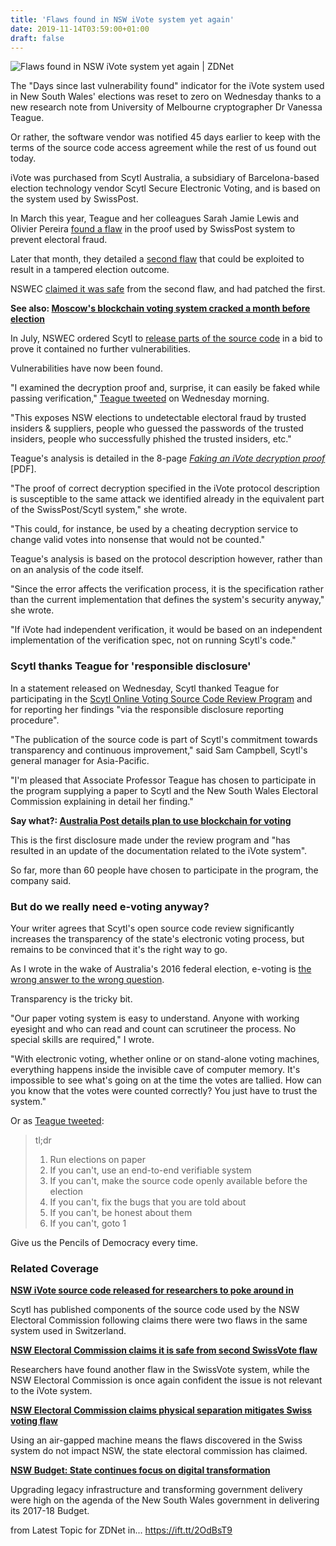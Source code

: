 ```yaml
---
title: 'Flaws found in NSW iVote system yet again'
date: 2019-11-14T03:59:00+01:00
draft: false
---
```


![](https://zdnet4.cbsistatic.com/hub/i/r/2016/12/12/353e2b3c-635e-4b8f-a1c6-adcf414a8d8f/thumbnail/770x578/2ca234e2a7c350005312d3c36933f888/istock-472227510.jpg "Flaws found in NSW iVote system yet again | ZDNet")  

The "Days since last vulnerability found" indicator for the iVote system used in New South Wales' elections was reset to zero on Wednesday thanks to a new research note from University of Melbourne cryptographer Dr Vanessa Teague.

Or rather, the software vendor was notified 45 days earlier to keep with the terms of the source code access agreement while the rest of us found out today.

iVote was purchased from Scytl Australia, a subsidiary of Barcelona-based election technology vendor Scytl Secure Electronic Voting, and is based on the system used by SwissPost.

In March this year, Teague and her colleagues Sarah Jamie Lewis and Olivier Pereira [found a flaw](https://www.zdnet.com/article/nsw-electoral-commission-claims-physical-separation-mitigates-swiss-voting-flaw/) in the proof used by SwissPost system to prevent electoral fraud.

Later that month, they detailed a [second flaw](https://pursuit.unimelb.edu.au/articles/what-a-second-flaw-in-switzerland-s-svote-means-for-nsw-s-ivote) that could be exploited to result in a tampered election outcome.

NSWEC [claimed it was safe](https://www.zdnet.com/article/nsw-electoral-commission-claims-it-is-safe-from-second-swissvote-flaw/) from the second flaw, and had patched the first.

**See also: [Moscow's blockchain voting system cracked a month before election](https://www.zdnet.com/article/moscows-blockchain-voting-system-cracked-a-month-before-election/)**

In July, NSWEC ordered Scytl to [release parts of the source code](https://www.zdnet.com/article/nsw-ivote-source-code-released-for-researchers-to-poke-around-in/) in a bid to prove it contained no further vulnerabilities.

Vulnerabilities have now been found.

"I examined the decryption proof and, surprise, it can easily be faked while passing verification," [Teague tweeted](https://twitter.com/VTeagueAus/status/1194692550268837889) on Wednesday morning.

"This exposes NSW elections to undetectable electoral fraud by trusted insiders & suppliers, people who guessed the passwords of the trusted insiders, people who successfully phished the trusted insiders, etc."

Teague's analysis is detailed in the 8-page _[Faking an iVote decryption proof](https://people.eng.unimelb.edu.au/vjteague/iVoteDecryptionProofCheat.pdf)_ \[PDF\].

"The proof of correct decryption specified in the iVote protocol description is susceptible to the same attack we identified already in the equivalent part of the SwissPost/Scytl system," she wrote.

"This could, for instance, be used by a cheating decryption service to change valid votes into nonsense that would not be counted."

Teague's analysis is based on the protocol description however, rather than on an analysis of the code itself.

"Since the error affects the verification process, it is the specification rather than the current implementation that defines the system's security anyway," she wrote.

"If iVote had independent verification, it would be based on an independent implementation of the verification spec, not on running Scytl's code."

### Scytl thanks Teague for 'responsible disclosure'

In a statement released on Wednesday, Scytl thanked Teague for participating in the [Scytl Online Voting Source Code Review Program](https://www.scytl.com/en/AccessiVote2019/) and for reporting her findings "via the responsible disclosure reporting procedure".

"The publication of the source code is part of Scytl's commitment towards transparency and continuous improvement," said Sam Campbell, Scytl's general manager for Asia-Pacific.

"I'm pleased that Associate Professor Teague has chosen to participate in the program supplying a paper to Scytl and the New South Wales Electoral Commission explaining in detail her finding."

**Say what?: [Australia Post details plan to use blockchain for voting](https://www.zdnet.com/article/australia-post-details-plan-to-use-blockchain-for-voting/)**

This is the first disclosure made under the review program and "has resulted in an update of the documentation related to the iVote system".

So far, more than 60 people have chosen to participate in the program, the company said.

### But do we really need e-voting anyway?

Your writer agrees that Scytl's open source code review significantly increases the transparency of the state's electronic voting process, but remains to be convinced that it's the right way to go.

As I wrote in the wake of Australia's 2016 federal election, e-voting is [the wrong answer to the wrong question](https://www.zdnet.com/article/e-voting-is-still-the-wrong-answer-to-the-wrong-question/).

Transparency is the tricky bit.

"Our paper voting system is easy to understand. Anyone with working eyesight and who can read and count can scrutineer the process. No special skills are required," I wrote.

"With electronic voting, whether online or on stand-alone voting machines, everything happens inside the invisible cave of computer memory. It's impossible to see what's going on at the time the votes are tallied. How can you know that the votes were counted correctly? You just have to trust the system."

Or as [Teague tweeted](https://twitter.com/VTeagueAus/status/1194692567339655168):

> tl;dr
> 
> 1.  Run elections on paper
> 2.  If you can't, use an end-to-end verifiable system
> 3.  If you can't, make the source code openly available before the election
> 4.  If you can't, fix the bugs that you are told about
> 5.  If you can't, be honest about them
> 6.  If you can't, goto 1

Give us the Pencils of Democracy every time.

### Related Coverage

**[NSW iVote source code released for researchers to poke around in](https://www.zdnet.com/article/nsw-ivote-source-code-released-for-researchers-to-poke-around-in/)**

Scytl has published components of the source code used by the NSW Electoral Commission following claims there were two flaws in the same system used in Switzerland.

**[NSW Electoral Commission claims it is safe from second SwissVote flaw](https://www.zdnet.com/article/nsw-electoral-commission-claims-it-is-safe-from-second-swissvote-flaw/)**

Researchers have found another flaw in the SwissVote system, while the NSW Electoral Commission is once again confident the issue is not relevant to the iVote system.

**[NSW Electoral Commission claims physical separation mitigates Swiss voting flaw](https://www.zdnet.com/article/nsw-electoral-commission-claims-physical-separation-mitigates-swiss-voting-flaw/)**

Using an air-gapped machine means the flaws discovered in the Swiss system do not impact NSW, the state electoral commission has claimed.

**[NSW Budget: State continues focus on digital transformation](https://www.zdnet.com/article/nsw-budget-state-continues-focus-on-digital-transformation/)**

Upgrading legacy infrastructure and transforming government delivery were high on the agenda of the New South Wales government in delivering its 2017-18 Budget.

  
  
from Latest Topic for ZDNet in... https://ift.tt/2OdBsT9